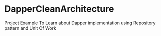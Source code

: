 # DapperCleanArchitecture
Project Example To Learn about Dapper implementation using Repository pattern and Unit Of Work
